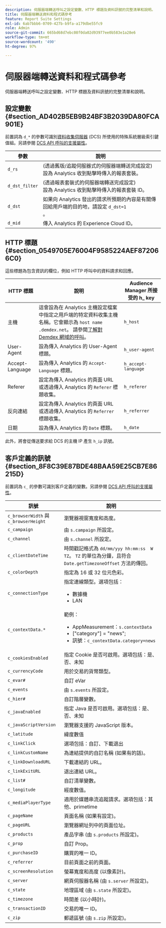 ```yaml
---
description: 伺服器端轉送呼叫之設定變數、HTTP 標題及資料訊號的完整清單和說明。
title: 伺服器端轉送資料和程式碼參考
feature: Report Suite Settings
exl-id: 6ab7bbb6-0709-427b-b9fa-a179dbe55fc9
role: Admin
source-git-commit: 665bd68d7ebc08f0da02d93977ee0b583e1a28e6
workflow-type: tm+mt
source-wordcount: '490'
ht-degree: 97%

---
```


# 伺服器端轉送資料和程式碼參考

伺服器端轉送呼叫之設定變數、HTTP 標題及資料訊號的完整清單和說明。

## 設定變數 {#section_AD402B5EB9B24BF3B2039DA80FCA901E}

前置詞為 `d_*` 的參數可識別[資料收集伺服器](https://experienceleague.adobe.com/docs/audience-manager/user-guide/reference/system-components/components-data-collection.html?lang=zh-Hant) (DCS) 所使用的特殊系統層級索引鍵值組。另請參閱 [DCS API 呼叫的支援屬性](https://experienceleague.adobe.com/docs/audience-manager/user-guide/api-and-sdk-code/dcs/dcs-api-reference/dcs-keys.html?lang=zh-Hant)。

| 參數 | 說明 |
|--- |--- |
| `d_rs` | (透過舊版/追蹤伺服器式的伺服器端轉送完成設定) <br>設為 Analytics 收到點擊時傳入的報表套裝。 |
| `d_dst_filter` | (透過報表套裝式的伺服器端轉送完成設定) <br>設為 Analytics 收到點擊時傳入的報表套裝 ID。 |
| `d_dst` | 如果向 Analytics 發出的請求所預期的內容是有關傳回給用戶端的目的地，請設定 `d_dst=1` <br>。 |
| `d_mid` | 傳入 Analytics 的 Experience Cloud ID。 |

## HTTP 標題 {#section_0549705E76004F9585224AEF872066C0}

這些標題為包含資訊的欄位，例如 HTTP 呼叫中的資料請求和回應。

| HTTP 標題 | 說明 | Audience Manager 所接受的 h_ key |
| --- | --- | --- |
| 主機 | 這會設為在 Analytics 主機設定檔案中指定之用戶端的特定資料收集主機名稱。它會顯示為 `host name .demdex.net`。 請參閱[了解對 Demdex 網域的呼叫](https://experienceleague.adobe.com/docs/audience-manager/user-guide/reference/demdex-calls.html?lang=zh-Hant)。 | `h_host` |
| User-Agent | 設為傳入 Analytics 的 User-Agent 標題。 | `h_user-agent` |
| Accept-Language | 設為傳入 Analytics 的 `Accept-Language` 標題。 | `h_accept-language` |
| Referer | 設定為傳入 Analytics 的頁面 URL 或透過傳入 Analytics 的 `Referer` 標題收集。 | `h_referer` |
| 反向連結 | 設定為傳入 Analytics 的頁面 URL 或透過傳入 Analytics 的 `Referrer` 標題收集。 | `h_referrer` |
| 日期 | 設為傳入 Analytics 的 `Date` 標題。 | `h_date` |

此外，將會從傳送要求給 DCS 的主機 IP 產生 `h_ip` 訊號。

## 客戶定義的訊號 {#section_8F8C39E87BDE48BAA59E25CB7E86215D}

前置詞為 `c_` 的參數可識別客戶定義的變數。另請參閱 [DCS API 呼叫的支援屬性](https://experienceleague.adobe.com/docs/audience-manager/user-guide/api-and-sdk-code/dcs/dcs-api-reference/dcs-keys.html?lang=zh-Hant)。

| 訊號 | 說明 |
| --- |--- |
| `c_browserWidth` 與 `c_browserHeight` | 瀏覽器視窗寬度和高度。 |
| `c_campaign` | 由 `s.campaign` 所設定。 |
| `c_channel` | 由 `s.channel` 所設定。 |
| `c_clientDateTime` | 時間戳記格式為 `dd/mm/yyy hh:mm:ss  W TZ`。 `TZ` 的單位為分鐘，且符合 `Date.getTimezoneOffset` 方法的傳回。 |
| `c_colorDepth` | 指定為 16 或 32 位元色彩。 |
| `c_connectionType` | 指定連線類型。選項包括：<ul><li>數據機</li><li>LAN</li></ul> |
| `c_contextData.*` | 範例：<ul><li>AppMeasurement：`s.contextData`</li><li>[&quot;category&quot;] = &quot;news&quot;;</li><li>訊號：`c_contextData.category=news`</li></ul> |
| `c_cookiesEnabled` | 指定 Cookie 是否可啟用。選項包括：是、否、未知 |
| `c_currencyCode` | 用於交易的貨幣類型。 |
| `c_evar#` | 自訂 eVar |
| `c_events` | 由 `s.events` 所設定。 |
| `c_hier#` | 自訂階層變數。 |
| `c_javaEnabled` | 指定 Java 是否可啟用。選項包括：是、否、未知 |
| `c_javaScriptVersion` | 瀏覽器支援的 JavaScript 版本。 |
| `c_latitude` | 緯度數值 |
| `c_linkClick` | 選項包括：自訂、下載退出 |
| `c_linkCustomName` | 為連結提供的自訂名稱 (如果有的話)。 |
| `c_linkDownloadURL` | 下載連結的 URL。 |
| `c_linkExitURL` | 退出連結 URL。 |
| `c_list#` | 自訂清單變數。 |
| `c_longitude` | 經度數值。 |
| `c_mediaPlayerType` | 適用於媒體串流追蹤請求。選項包括：其他、primetime |
| `c_pageName` | 頁面名稱 (如果有設定)。 |
| `c_pageURL` | 瀏覽器網址列中的頁面位址。 |
| `c_products` | 產品字串 (由 `s.products` 所設定)。 |
| `c_prop` | 自訂 Prop。 |
| `c_purchaseID` | 購買的唯一 ID。 |
| `c_referrer` | 目前頁面之前的頁面。 |
| `c_screenResolution` | 螢幕寬度和高度 (以像素計)。 |
| `c_server` | 網頁伺服器名稱 (由 `s.server` 所設定)。 |
| `c_state` | 地理區域 (由 `s.state` 所設定)。 |
| `c_timezone` | 時間差 (以小時計)。 |
| `c_transactionID` | 交易的唯一 ID。 |
| `c_zip` | 郵遞區號 (由 `s.zip` 所設定)。 |
